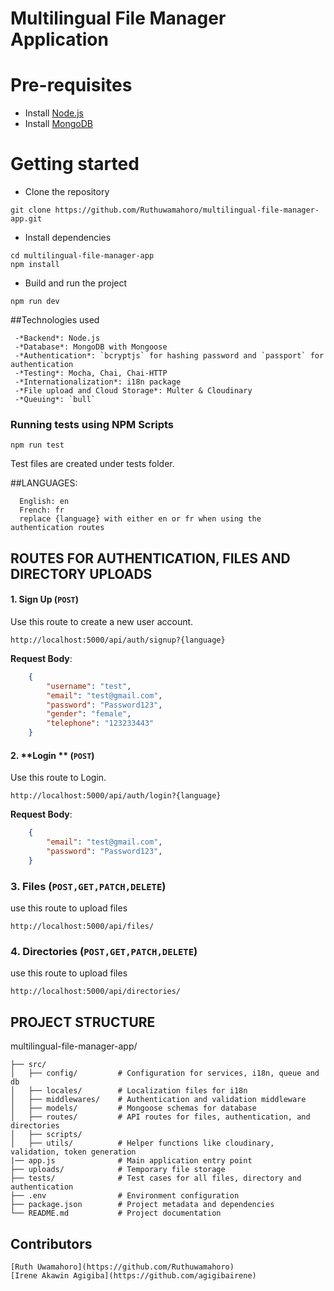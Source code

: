 # Multilingual File Manager Application

# Pre-requisites
- Install [Node.js](https://nodejs.org/en/)
- Install [MongoDB](https://www.mongodb.com/)


# Getting started
- Clone the repository
```
git clone https://github.com/Ruthuwamahoro/multilingual-file-manager-app.git

```
- Install dependencies
```
cd multilingual-file-manager-app
npm install
```
- Build and run the project
```
npm run dev
```

##Technologies used
   ```
    -*Backend*: Node.js
    -*Database*: MongoDB with Mongoose
    -*Authentication*: `bcryptjs` for hashing password and `passport` for authentication
    -*Testing*: Mocha, Chai, Chai-HTTP
    -*Internationalization*: i18n package
    -*File upload and Cloud Storage*: Multer & Cloudinary
    -*Queuing*: `bull`
  ```

### Running tests using NPM Scripts
````
npm run test

````
Test files are created under tests folder.

##LANGUAGES:
```
  English: en
  French: fr
  replace {language} with either en or fr when using the authentication routes
```


## ROUTES FOR AUTHENTICATION, FILES AND DIRECTORY UPLOADS

#### 1. **Sign Up** (`POST`)
Use this route to create a new user account.
    
    http://localhost:5000/api/auth/signup?{language}  
    
**Request Body**:  
```json
    {   
        "username": "test",
        "email": "test@gmail.com",
        "password": "Password123",
        "gender": "female",
        "telephone": "123233443"
    }
```


#### 2. **Login ** (`POST`)
Use this route to Login.
    
    http://localhost:5000/api/auth/login?{language}   
    
**Request Body**:  
```json
    {   
        "email": "test@gmail.com",
        "password": "Password123",
    }
```

### 3. **Files** (`POST,GET,PATCH,DELETE`)
use this route to upload files
    
    http://localhost:5000/api/files/   

### 4. **Directories** (`POST,GET,PATCH,DELETE`)
use this route to upload files
    
    http://localhost:5000/api/directories/   


## PROJECT STRUCTURE
multilingual-file-manager-app/
```
├── src/
│   ├── config/         # Configuration for services, i18n, queue and db
│   ├── locales/        # Localization files for i18n
│   ├── middlewares/    # Authentication and validation middleware
│   ├── models/         # Mongoose schemas for database
│   ├── routes/         # API routes for files, authentication, and directories
│   ├── scripts/        
│   ├── utils/          # Helper functions like cloudinary, validation, token generation
|── app.js              # Main application entry point
├── uploads/            # Temporary file storage
├── tests/              # Test cases for all files, directory and authentication
├── .env                # Environment configuration
├── package.json        # Project metadata and dependencies
└── README.md           # Project documentation
```


## Contributors
    [Ruth Uwamahoro](https://github.com/Ruthuwamahoro)
    [Irene Akawin Agigiba](https://github.com/agigibairene)
